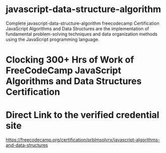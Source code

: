 # javascript-data-structure-algorithm
Complete javascript-data-structure-algorithm freecodecamp Certification
JavaScript Algorithms and Data Structures are the implementation of fundamental problem-solving techniques and data organization methods using the JavaScript programming language.

# Clocking 300+ Hrs of Work  of FreeCodeCamp JavaScript Algorithms and Data Structures Certification

# Direct Link to the verified credential site 

https://freecodecamp.org/certification/prblmsolvrx/javascript-algorithms-and-data-structures